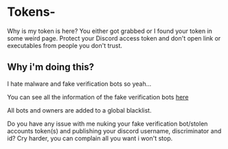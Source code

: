 # Tokens-


Why is my token is here?
You either got grabbed or I found your token in some weird page. Protect your Discord access token and don't open link or executables from people you don't trust.


## Why i'm doing this?
I hate malware and fake verification bots so yeah...

You can see all the information of the fake verification bots [here](Fake%20verification%20bot%20information)

All bots and owners are added to a global blacklist.

Do you have any issue with me nuking your fake verification bot/stolen accounts token(s) and publishing your discord username, discriminator and id? Cry harder, you can complain all you want i won't stop.
